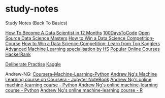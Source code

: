 # study-notes
Study Notes (Back To Basics)

[How To Become A Data Scientist in 12 Months](https://medium.com/@FreddieO/how-to-become-a-data-scientist-in-12-months-7e0deb51fac5)
[100DaysToCode](http://www.100daysofcode.com/)
[Open Source Data Science Masters](https://github.com/datasciencemasters)
[How to Win a Data Science Competition-Course](https://www.coursera.org/learn/competitive-data-science)
[How to Win a Data Science Competition: Learn from Top Kagglers](https://github.com/hse-aml/competitive-data-science)
[Advanced Machine Learning specialisation by HS](https://github.com/hse-aml)
[Popular Online Courses](https://www.class-central.com/)
[HackerRank](https://www.hackerrank.com/dashboard)

[Deliberate Practise](https://jamesclear.com/deliberate-practice-theory)
[Kaggle](https://www.kaggle.com/c/competitive-data-science-predict-future-sales)


Andrew-NG:
[Coursera-Machine-Learning-Python](https://github.com/chinmaydas96/Coursera-Machine-Learning-Python)
[Andrew Ng's Machine Learning course on Coursera - Jupyter NoteBook](https://github.com/kaleko/CourseraML)
[Andrew Ng's online machine-learning course - Python](https://github.com/deyachatterjee/ml-andrewng-python/)
[Andrew Ng's online machine-learning course - Python](https://github.com/rajasoun/Artificial-Intelligence-and-Machine-Learning)
[Andrew Ng's online machine-learning course - R](https://github.com/rajasoun/machine-learning-R-coursera)


